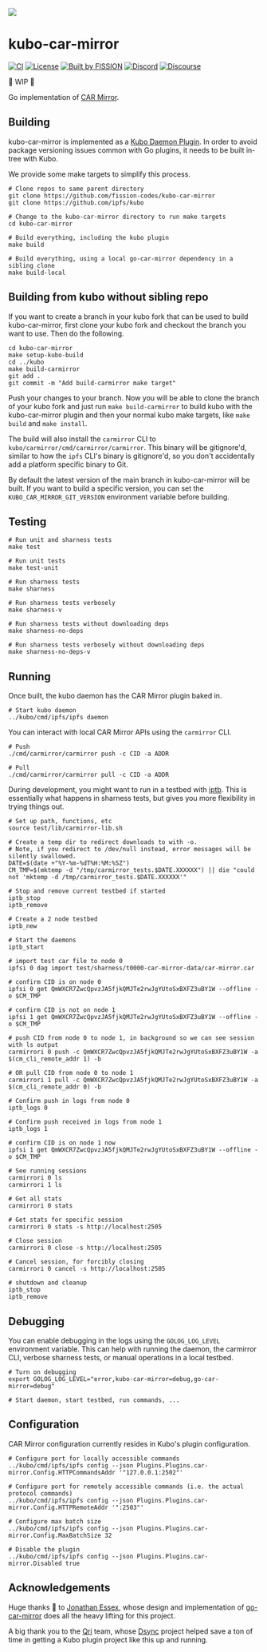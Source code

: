 ![](https://github.com/fission-codes/kubo-car-mirror/raw/master/assets/logo.png?sanitize=true)

# kubo-car-mirror

[![CI](https://github.com/fission-codes/kubo-car-mirror/actions/workflows/main.yml/badge.svg)](https://github.com/fission-codes/kubo-car-mirror/actions/workflows/main.yml)
[![License](https://img.shields.io/badge/License-Apache%202.0-blue.svg)](https://github.com/fission-codes/blob/master/LICENSE)
[![Built by FISSION](https://img.shields.io/badge/⌘-Built_by_FISSION-purple.svg)](https://fission.codes)
[![Discord](https://img.shields.io/discord/478735028319158273.svg)](https://discord.gg/zAQBDEq)
[![Discourse](https://img.shields.io/discourse/https/talk.fission.codes/topics)](https://talk.fission.codes)

🚧 WIP 🚧

Go implementation of [CAR Mirror](https://github.com/fission-codes/spec/tree/main/car-pool).

## Building

kubo-car-mirror is implemented as a [Kubo Daemon Plugin](https://github.com/ipfs/kubo/blob/master/docs/plugins.md#daemon).
In order to avoid package versioning issues common with Go plugins, it needs to be built in-tree with Kubo.

We provide some make targets to simplify this process.

```
# Clone repos to same parent directory
git clone https://github.com/fission-codes/kubo-car-mirror
git clone https://github.com/ipfs/kubo

# Change to the kubo-car-mirror directory to run make targets
cd kubo-car-mirror

# Build everything, including the kubo plugin
make build

# Build everything, using a local go-car-mirror dependency in a sibling clone
make build-local
```

## Building from kubo without sibling repo

If you want to create a branch in your kubo fork that can be used to build kubo-car-mirror, first clone your kubo fork and checkout the branch you want to use.
Then do the following.

```
cd kubo-car-mirror
make setup-kubo-build
cd ../kubo
make build-carmirror
git add .
git commit -m "Add build-carmirror make target"
```

Push your changes to your branch.  Now you will be able to clone the branch of your kubo fork and just run `make build-carmirror` to build kubo with the kubo-car-mirror plugin and then your normal kubo make targets, like `make build` and `make install`.

The build will also install the `carmirror` CLI to `kubo/carmirror/cmd/carmirror/carmirror`.  This binary will be gitignore'd, similar to how the `ipfs` CLI's binary is gitignore'd, so you don't accidentally add a platform specific binary to Git.

By default the latest version of the main branch in kubo-car-mirror will be built.  If you want to build a specific version, you can set the `KUBO_CAR_MIRROR_GIT_VERSION` environment variable before building.

## Testing

```
# Run unit and sharness tests
make test

# Run unit tests
make test-unit

# Run sharness tests
make sharness

# Run sharness tests verbosely
make sharness-v

# Run sharness tests without downloading deps
make sharness-no-deps

# Run sharness tests verbosely without downloading deps
make sharness-no-deps-v
```

## Running

Once built, the kubo daemon has the CAR Mirror plugin baked in.

```
# Start kubo daemon
../kubo/cmd/ipfs/ipfs daemon
```

You can interact with local CAR Mirror APIs using the `carmirror` CLI.

```
# Push
./cmd/carmirror/carmirror push -c CID -a ADDR

# Pull
./cmd/carmirror/carmirror pull -c CID -a ADDR
```

During development, you might want to run in a testbed with [iptb](https://github.com/ipfs/iptb). This is essentially what happens in sharness tests, but gives you more flexibility in trying things out.

```
# Set up path, functions, etc
source test/lib/carmirror-lib.sh

# Create a temp dir to redirect downloads to with -o.
# Note, if you redirect to /dev/null instead, error messages will be silently swallowed.
DATE=$(date +"%Y-%m-%dT%H:%M:%SZ")
CM_TMP=$(mktemp -d "/tmp/carmirror_tests.$DATE.XXXXXX") || die "could not 'mktemp -d /tmp/carmirror_tests.$DATE.XXXXXX'"

# Stop and remove current testbed if started
iptb_stop
iptb_remove

# Create a 2 node testbed
iptb_new

# Start the daemons
iptb_start

# import test car file to node 0
ipfsi 0 dag import test/sharness/t0000-car-mirror-data/car-mirror.car

# confirm CID is on node 0
ipfsi 0 get QmWXCR7ZwcQpvzJA5fjkQMJTe2rwJgYUtoSxBXFZ3uBY1W --offline -o $CM_TMP

# confirm CID is not on node 1
ipfsi 1 get QmWXCR7ZwcQpvzJA5fjkQMJTe2rwJgYUtoSxBXFZ3uBY1W --offline -o $CM_TMP

# push CID from node 0 to node 1, in background so we can see session with ls output
carmirrori 0 push -c QmWXCR7ZwcQpvzJA5fjkQMJTe2rwJgYUtoSxBXFZ3uBY1W -a $(cm_cli_remote_addr 1) -b

# OR pull CID from node 0 to node 1
carmirrori 1 pull -c QmWXCR7ZwcQpvzJA5fjkQMJTe2rwJgYUtoSxBXFZ3uBY1W -a $(cm_cli_remote_addr 0) -b

# Confirm push in logs from node 0
iptb_logs 0

# Confirm push received in logs from node 1
iptb_logs 1

# confirm CID is on node 1 now
ipfsi 1 get QmWXCR7ZwcQpvzJA5fjkQMJTe2rwJgYUtoSxBXFZ3uBY1W --offline -o $CM_TMP

# See running sessions
carmirrori 0 ls
carmirrori 1 ls

# Get all stats
carmirrori 0 stats

# Get stats for specific session
carmirrori 0 stats -s http://localhost:2505

# Close session
carmirrori 0 close -s http://localhost:2505

# Cancel session, for forcibly closing
carmirrori 0 cancel -s http://localhost:2505

# shutdown and cleanup
iptb_stop
iptb_remove
```

## Debugging

You can enable debugging in the logs using the `GOLOG_LOG_LEVEL` environment variable. This can help with running the daemon, the carmirror CLI, verbose sharness tests, or manual operations in a local testbed.

```
# Turn on debugging
export GOLOG_LOG_LEVEL="error,kubo-car-mirror=debug,go-car-mirror=debug"

# Start daemon, start testbed, run commands, ...
```

## Configuration

CAR Mirror configuration currently resides in Kubo's plugin configuration.

```
# Configure port for locally accessible commands
../kubo/cmd/ipfs/ipfs config --json Plugins.Plugins.car-mirror.Config.HTTPCommandsAddr '"127.0.0.1:2502"'

# Configure port for remotely accessible commands (i.e. the actual protocol commands)
../kubo/cmd/ipfs/ipfs config --json Plugins.Plugins.car-mirror.Config.HTTPRemoteAddr '":2503"'

# Configure max batch size
../kubo/cmd/ipfs/ipfs config --json Plugins.Plugins.car-mirror.Config.MaxBatchSize 32

# Disable the plugin
../kubo/cmd/ipfs/ipfs config --json Plugins.Plugins.car-mirror.Disabled true
```

## Acknowledgements

Huge thanks 🙏 to [Jonathan Essex](https://github.com/softwareplumber), whose design and implementation of [go-car-mirror](https://github.com/fission-codes/go-car-mirror) does all the heavy lifting for this project.

A big thank you to the [Qri](https://github.com/qri-io) team, whose [Dsync](https://github.com/qri-io/dag) project helped save a ton of time in getting a Kubo plugin project like this up and running.
